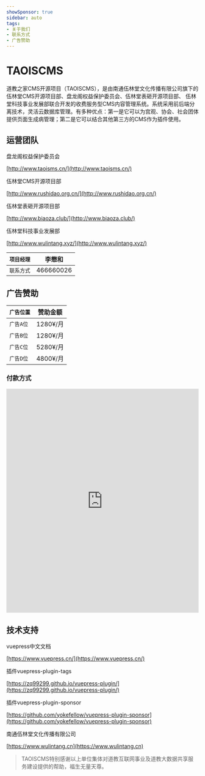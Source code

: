 ```yaml
---
showSponsor: true
sidebar: auto
tags:
- 关于我们
- 联系方式
- 广告赞助
---
```

# TAOISCMS

道教之家CMS开源项目（TAOISCMS），是由南通伍林堂文化传播有限公司旗下的伍林堂CMS开源项目部、盘龙阁权益保护委员会、伍林堂表砸开源项目部、 伍林堂科技事业发展部联合开发的收费服务型CMS内容管理系统。系统采用前后端分离技术，灵活云数据库管理。有多种优点：第一是它可以为宫观、协会、社会团体提供页面生成病管理；第二是它可以结合其他第三方的CMS作为插件使用。

## 运营团队

盘龙阁权益保护委员会

[http://www.taoisms.cn/](http://www.taoisms.cn/)

伍林堂CMS开源项目部

[http://www.rushidao.org.cn/](http://www.rushidao.org.cn/)

伍林堂表砸开源项目部

[http://www.biaoza.club/](http://www.biaoza.club/)

伍林堂科技事业发展部

[http://www.wulintang.xyz/](http://www.wulintang.xyz/)

| `项目经理` | 李懋和    |
| ---------- | --------- |
| `联系方式` | 466660026 |

## 广告赞助

| `广告位置` | 赞助金额  |
| ---------- | --------- |
| `广告A位`  | 1280¥/月 |
| `广告B位`  | 1280¥/月 |
| `广告C位`  | 5280¥/月 |
| `广告D位`  | 4800¥/月 |

### 付款方式

<iframe id="iframe_default" src="https://www.wulintang.cn/payhtml/index.html" style="height:585px; width:100%;" frameborder="no" border="0" marginwidth="0" marginheight="0" scrolling="no" allowtransparency="yes"></iframe>


## 技术支持

vuepress中文文档 

[https://www.vuepress.cn/](https://www.vuepress.cn/)

插件vuepress-plugin-tags 

[https://zq99299.github.io/vuepress-plugin/](https://zq99299.github.io/vuepress-plugin/)

插件vuepress-plugin-sponsor

[https://github.com/yokefellow/vuepress-plugin-sponsor](https://github.com/yokefellow/vuepress-plugin-sponsor)

南通伍林堂文化传播有限公司 

[https://www.wulintang.cn](https://www.wulintang.cn)

> TAOISCMS特别感谢以上单位集体对道教互联网事业及道教大数据共享服务建设提供的帮助，福生无量天尊。
